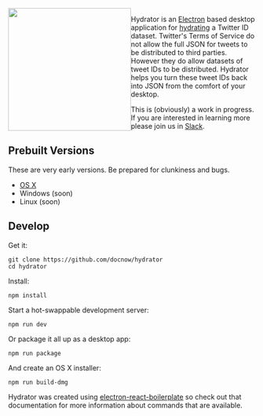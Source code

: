 <img style="width: 250px; float: left" src="https://raw.githubusercontent.com/docnow/hydrator/master/app/app.png" />

Hydrator is an [Electron] based desktop application for [hydrating] a
Twitter ID dataset. Twitter's Terms of Service do not allow the full JSON
for tweets to be distributed to third parties. However they do allow datasets
of tweet IDs to be distributed. Hydrator helps you turn these tweet IDs 
back into JSON from the comfort of your desktop.

This is (obviously) a work in progress. If you are interested in learning more please join us in [Slack].

## Prebuilt Versions

These are very early versions. Be prepared for clunkiness and bugs.

* [OS X]
* Windows (soon)
* Linux (soon)

## Develop

Get it:

    git clone https://github.com/docnow/hydrator
    cd hydrator

Install:

    npm install

Start a hot-swappable development server:

    npm run dev

Or package it all up as a desktop app:

    npm run package 

And create an OS X installer:

    npm run build-dmg

Hydrator was created using [electron-react-boilerplate] so check out that 
documentation for more information about commands that are available.

[Electron]: http://electron.atom.io/
[Slack]: https://docnowteam.slack.com
[electron-react-boilerplate]: https://github.com/chentsulin/electron-react-boilerplate
[hydrating]: https://medium.com/on-archivy/on-forgetting-e01a2b95272#.lrkof12q5
[OS X]: http://docnow-web.s3-website-us-east-1.amazonaws.com/Hydrator.app
